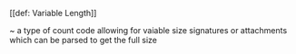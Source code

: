 [[def: Variable Length]]

~ a type of count code allowing for vaiable size signatures or attachments which can be parsed to get the full size
